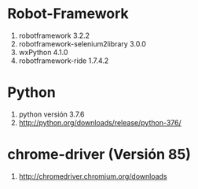 # Robot-Framework
1. robotframework 3.2.2
2. robotframework-selenium2library 3.0.0
3. wxPython 4.1.0
4. robotframework-ride 1.7.4.2
# Python
1. python versión 3.7.6
2. http://python.org/downloads/release/python-376/
# chrome-driver (Versión 85)
1. http://chromedriver.chromium.org/downloads

